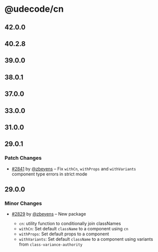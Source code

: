 # @udecode/cn

## 42.0.0

## 40.2.8

## 39.0.0

## 38.0.1

## 37.0.0

## 33.0.0

## 31.0.0

## 29.0.1

### Patch Changes

- [#2841](https://github.com/udecode/plate/pull/2841) by [@zbeyens](https://github.com/zbeyens) – Fix `withCn`, `withProps` and `withVariants` component type errors in strict mode

## 29.0.0

### Minor Changes

- [#2829](https://github.com/udecode/plate/pull/2829) by [@zbeyens](https://github.com/zbeyens) – New package

  - `cn`: utility function to conditionally join classNames
  - `withCn`: Set default `className` to a component using `cn`
  - `withProps`: Set default props to a component
  - `withVariants`: Set default `className` to a component using variants from `class-variance-authority`
